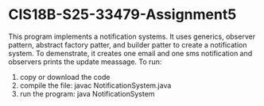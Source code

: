 # CIS18B-S25-33479-Assignment5
This program implements a notification systems. It uses generics, observer pattern, abstract factory patter, and builder patter to create a notification system. To demenstrate, it creates one email and one sms notification and observers prints the update meassage.
To run:
1. copy or download the code
2. compile the file: javac NotificationSystem.java
3. run the program: java NotificationSystem
